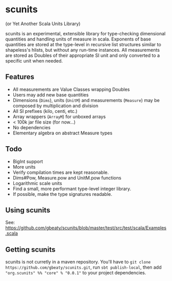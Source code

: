 # scunits

(or Yet Another Scala Units Library)

scunits is an experimental, extensible library for type-checking dimensional quantities and handling units of measure in scala. Exponents of base quantities are stored at the type-level in recursive list structures similar to shapeless's hlists, but without any run-time instances. All measurements are stored as Doubles of their appropriate SI unit and only converted to a specific unit when needed.

## Features
- All measurements are Value Classes wrapping Doubles
- Users may add new base quantities
- Dimensions (`Dims`), units (`UnitM`) and measurements (`Measure`) may be composed by multiplication and division
- All SI prefixes (kilo, centi, etc.)
- Array wrappers (`ArrayM`) for unboxed arrays
- < 100k jar file size (for now...)
- No dependencies
- Elementary algebra on abstract Measure types

## Todo
- BigInt support
- More units
- Verify compilation times are kept reasonable.
- Dims#Pow, Measure.pow and UnitM.pow functions
- Logarithmic scale units
- Find a small, more performant type-level integer library.
- If possible, make the type signatures readable.

## Using scunits
See: https://github.com/gbeaty/scunits/blob/master/test/src/test/scala/Examples.scala

## Getting scunits
scunits is not curretly in a maven repository. You'll have to `git clone https://github.com/gbeaty/scunits.git`, run `sbt publish-local`, then add `"org.scunits" %% "core" % "0.0.1"` to your project dependencies.